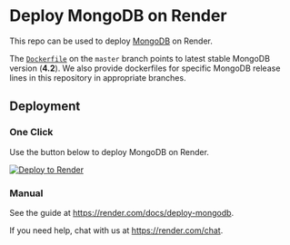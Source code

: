 # Deploy MongoDB on Render

This repo can be used to deploy [MongoDB] on Render.

The [`Dockerfile`](./Dockerfile) on the `master` branch points to latest stable MongoDB version (**4.2**). We also provide dockerfiles for specific MongoDB release lines in this repository in appropriate branches.

## Deployment

### One Click

Use the button below to deploy MongoDB on Render.

[![Deploy to Render](http://render.com/images/deploy-to-render-button.svg)](https://render.com/deploy?repo=https://github.com/trellixio/render-mongodb)

### Manual

See the guide at https://render.com/docs/deploy-mongodb.

If you need help, chat with us at https://render.com/chat.

[MongoDB]: https://www.mongodb.com/

